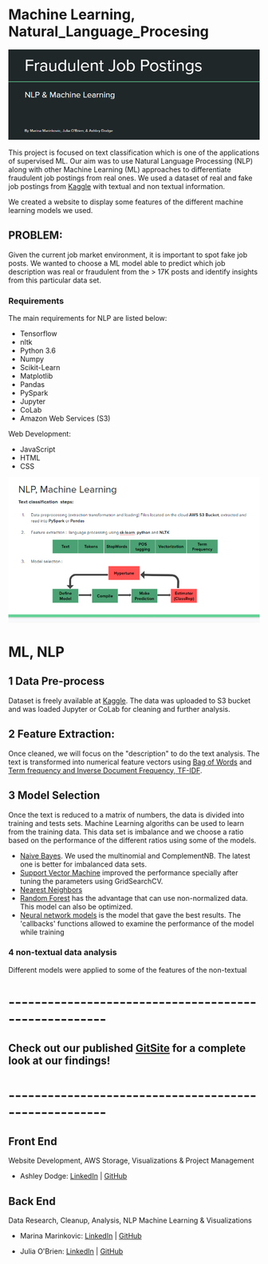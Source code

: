 # Machine Learning, Natural_Language_Procesing

![](assets/images/title.PNG)

This project is focused on text classification which is one of the applications of supervised ML. Our aim was to use Natural Language Processing (NLP) along with other Machine Learning (ML) approaches to differentiate fraudulent job postings from real ones. We used a dataset of real and fake job postings from [Kaggle](https://www.kaggle.com/shivamb/real-or-fake-fake-jobposting-prediction/version/1) with textual and non textual information. 

We created a website to display some features of the different machine learning models we used.

## PROBLEM: 
Given the current job market environment, it is important to spot fake job posts. We wanted to choose a ML model able to predict which job description was real or fraudulent from the > 17K posts and identify insights from this particular data set.

### Requirements 

The main requirements for NLP are listed below:

- Tensorflow 
- nltk
- Python 3.6
- Numpy
- Scikit-Learn
- Matplotlib
- Pandas
- PySpark
- Jupyter
- CoLab
- Amazon Web Services (S3)

Web Development:
- JavaScript 
- HTML
- CSS

![](assets/images/NLPMLrepresentation.PNG)

# ML, NLP


## 1 Data Pre-process
Dataset is freely available at [Kaggle](https://www.kaggle.com/shivamb/real-or-fake-fake-jobposting-prediction/version/1). The data was uploaded to S3 bucket and was loaded Jupyter or CoLab for cleaning and further analysis.
## 2 Feature Extraction: 
Once cleaned, we will focus on the "description" to do the text analysis. The text is transformed into numerical feature vectors using [Bag of Words](https://en.wikipedia.org/wiki/Bag-of-words_model) and [Term frequency and Inverse Document Frequency, TF-IDF](https://en.wikipedia.org/wiki/Tf%E2%80%93idf). 

## 3 Model Selection
Once the text is reduced to a matrix of numbers, the data is divided into training and tests sets. Machine Learning algoriths can be used to learn from the training data.
This data set is imbalance and we choose a ratio based on the performance of the different ratios using some of the models.
- [Naive Bayes](https://scikit-learn.org/stable/modules/naive_bayes.html#naive-bayes). We used the multinomial and ComplementNB. The latest one is better for imbalanced data sets. 
- [Support Vector Machine](https://scikit-learn.org/stable/modules/svm.html) improved the performance specially after tuning the parameters using GridSearchCV.
- [Nearest Neighbors](https://scikit-learn.org/stable/modules/neighbors.html) 
- [Random Forest](https://medium.com/all-things-ai/in-depth-parameter-tuning-for-random-forest-d67bb7e920d
) has the advantage that can use non-normalized data. This model can also be optimized.  
- [Neural network models](https://scikit-learn.org/stable/modules/neural_networks_supervised.html) is the model that gave the best results. The 'callbacks' functions allowed to examine the performance of the model while training
### 4 non-textual data analysis
Different models were applied to some of the features of the non-textual 


# -----------------------------------------------------
## Check out our published [GitSite](https://mpdem.github.io/Final_Project/) for a complete look at our findings!
# -----------------------------------------------------



## Front End
Website Development, AWS Storage, Visualizations & Project Management
* Ashley Dodge: [LinkedIn](https://www.linkedin.com/in/ashleydodge88/) | [GitHub](https://github.com/adodge88)

## Back End
Data Research, Cleanup, Analysis, NLP Machine Learning & Visualizations
* Marina Marinkovic: [LinkedIn](https://www.linkedin.com/in/marinamarinkovic/) | [GitHub](https://github.com/MPdeM)

* Julia O'Brien: [LinkedIn](https://www.linkedin.com/in/jobrien1726/) | [GitHub](https://github.com/jobrien1726)




